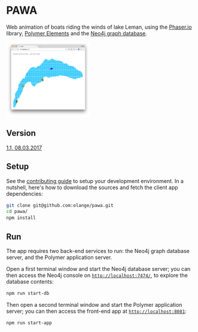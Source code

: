# PAWA

Web animation of boats riding the winds of lake Leman, using the [Phaser.io](https://phaser.io) library, [Polymer Elements](https://elements.polymer-project.org) and the [Neo4j graph database](https://neo4j.com).

<img height="200" src="docs/images/boats-and-winds-screenshot.png">

## Version

[1.1, 08.03.2017](https://github.com/olange/pawa/releases)

## Setup

See the [contributing guide](docs/CONTRIBUTING.md) to setup your development environment. In a nutshell, here's how to download the sources and fetch the client app dependencies:

```bash
git clone git@github.com:olange/pawa.git
cd pawa/
npm install
```

## Run

The app requires two back-end services to run: the Neo4j graph database server, and the Polymer application server.

Open a first terminal window and start the Neo4j database server; you can then access the Neo4j console on [`http://localhost:7474/`](http://localhost:7474/), to explore the database contents:

```bash
npm run start-db
```

Then open a second terminal window and start the Polymer application server; you can then access the front-end app at [`http://localhost:8081`](http://localhost:8081):

```bash
npm run start-app
```